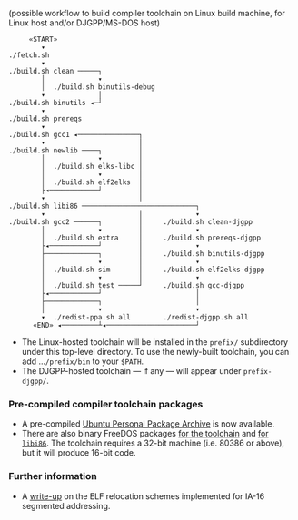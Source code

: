 (possible workflow to build compiler toolchain on Linux build machine, for Linux host and/or DJGPP/MS-DOS host)

         «START»
            ▾
    ./fetch.sh
            ▾
    ./build.sh clean ─────┐
            │             ▾
            │  ./build.sh binutils-debug
            ▾             │
    ./build.sh binutils ◂─┘
            ▾
    ./build.sh prereqs
            ▾
    ./build.sh gcc1 ◂───────────────┐
            ▾                       │
    ./build.sh newlib ────┐         │
            │             ▾         │
            │  ./build.sh elks-libc │
            │             ▾         │
            │  ./build.sh elf2elks  │
            ├◂────────────┘         │
            ▾                       │
    ./build.sh libi86 ────────────────────────────┐
            ▾                       │             ▾
    ./build.sh gcc2 ──────┐         │     ./build.sh clean-djgpp
            │             ▾         │             ▾
            │  ./build.sh extra     │     ./build.sh prereqs-djgpp
            ├◂────────────┘         │             ▾
            ├─────────────┐         │     ./build.sh binutils-djgpp
            │             ▾         │             ▾
            │  ./build.sh sim       │     ./build.sh elf2elks-djgpp
            │             ▾         │             ▾
            │  ./build.sh test ─────┘     ./build.sh gcc-djgpp
            ├◂────────────┘                       │
            ├─────────────┐                       │
            │             ▾                       ▾
            ▾  ./redist-ppa.sh all        ./redist-djgpp.sh all
          «END» ◂─────────┴◂──────────────────────┘

  * The Linux-hosted toolchain will be installed in the `prefix/` subdirectory under this top-level directory.  To use the newly-built toolchain, you can add ...`/prefix/bin` to your `$PATH`.
  * The DJGPP-hosted toolchain — if any — will appear under `prefix-djgpp/`.

### Pre-compiled compiler toolchain packages

  * A pre-compiled [Ubuntu Personal Package Archive](https://launchpad.net/~tkchia/+archive/ubuntu/build-ia16/) is now available.
  * There are also binary FreeDOS packages [for the toolchain](https://github.com/tkchia/build-ia16/releases) and [for `libi86`](https://github.com/tkchia/libi86/releases).  The toolchain requires a 32-bit machine (i.e. 80386 or above), but it will produce 16-bit code.

### Further information

  * A [write-up](elf16-writeup.md) on the ELF relocation schemes implemented for IA-16 segmented addressing.

